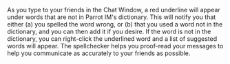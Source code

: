 As you type to your friends in the Chat Window, a red underline will appear under words that are not in Parrot IM's dictionary. This will notify you that either (a) you spelled the word wrong, or (b) that you used a word not in the dictionary, and you can then add it if you desire. If the word is not in the dictionary, you can right-click the underlined word and a list of suggested words will appear. The spellchecker helps you proof-read your messages to help you communicate as accurately to your friends as possible.